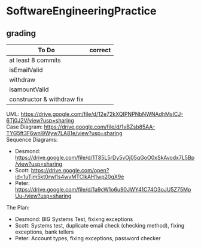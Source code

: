 # SoftwareEngineeringPractice
## grading

To Do | correct
---|---
at least 8 commits|
isEmailValid|
withdraw|
isamountValid|
constructor & withdraw fix|


UML: https://drive.google.com/file/d/12e72kXQIPNPNbNWNAdhMsICJ-6Tj0J2V/view?usp=sharing \
Case Diagram: https://drive.google.com/file/d/1vBZsb85AA-TYG5ft3F6wnl9Wyw7LA81e/view?usp=sharing   
Sequence Diagrams:
- Desmond:  https://drive.google.com/file/d/1T85L5rDy5vOj05qGoO0xSkAvodx7L5Bp/view?usp=sharing
- Scott: https://drive.google.com/open?id=1uTjm5kt0rwl1s4wvMTClkAH1wp20gX9e
- Peter: https://drive.google.com/file/d/1a9cW1o6u90JWY41C74O3oJU5Z75MpUu-/view?usp=sharing

The Plan: 
 - Desmond: BIG Systems Test, fixixng exceptions
 - Scott: Systems test, duplicate email check (checking method), fixing exceptions, bank tellers
 - Peter: Account types, fixing exceptions, password checker